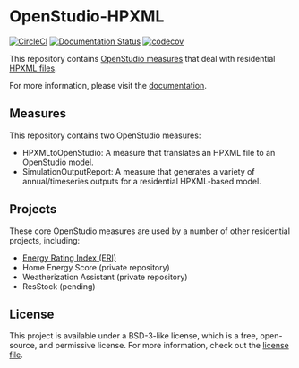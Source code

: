 # OpenStudio-HPXML

[![CircleCI](https://circleci.com/gh/NREL/OpenStudio-HPXML.svg?style=shield)](https://circleci.com/gh/NREL/OpenStudio-HPXML)
[![Documentation Status](https://readthedocs.org/projects/openstudio-hpxml/badge/?version=latest)](https://openstudio-hpxml.readthedocs.io/en/latest/?badge=latest)
[![codecov](https://codecov.io/gh/NREL/OpenStudio-HPXML/branch/master/graph/badge.svg)](https://codecov.io/gh/NREL/OpenStudio-HPXML)


This repository contains [OpenStudio measures](http://nrel.github.io/OpenStudio-user-documentation/getting_started/about_measures/) that deal with residential [HPXML files](https://hpxml.nrel.gov/).

For more information, please visit the [documentation](https://openstudio-hpxml.readthedocs.io/en/latest).

## Measures

This repository contains two OpenStudio measures:
- HPXMLtoOpenStudio: A measure that translates an HPXML file to an OpenStudio model.
- SimulationOutputReport: A measure that generates a variety of annual/timeseries outputs for a residential HPXML-based model.

## Projects

These core OpenStudio measures are used by a number of other residential projects, including:
- [Energy Rating Index (ERI)](https://github.com/NREL/OpenStudio-ERI)
- Home Energy Score (private repository)
- Weatherization Assistant (private repository)
- ResStock (pending)

## License

This project is available under a BSD-3-like license, which is a free, open-source, and permissive license. For more information, check out the [license file](https://github.com/NREL/OpenStudio-HPXML/blob/master/LICENSE.md).
